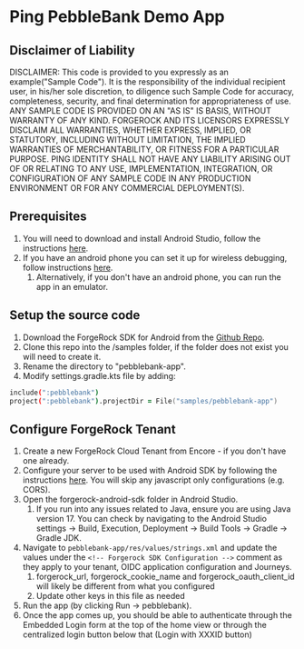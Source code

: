 # Ping PebbleBank Demo App

## Disclaimer of Liability

DISCLAIMER: This code is provided to you expressly as an example("Sample Code"). It is the responsibility of the individual recipient user, in his/her sole discretion, to diligence such Sample Code for accuracy, completeness, security, and final determination for appropriateness of use.
ANY SAMPLE CODE IS PROVIDED ON AN "AS IS" IS BASIS, WITHOUT WARRANTY OF ANY KIND. FORGEROCK AND ITS LICENSORS EXPRESSLY DISCLAIM ALL WARRANTIES, WHETHER EXPRESS, IMPLIED, OR STATUTORY, INCLUDING WITHOUT LIMITATION, THE IMPLIED WARRANTIES OF MERCHANTABILITY, OR FITNESS FOR A PARTICULAR PURPOSE.
PING IDENTITY SHALL NOT HAVE ANY LIABILITY ARISING OUT OF OR RELATING TO ANY USE, IMPLEMENTATION, INTEGRATION, OR CONFIGURATION OF ANY SAMPLE CODE IN ANY PRODUCTION ENVIRONMENT OR FOR ANY COMMERCIAL DEPLOYMENT(S).

## Prerequisites

1. You will need to download and install Android Studio, follow the instructions [here](https://developer.android.com/codelabs/basic-android-kotlin-compose-install-android-studio#0).
2. If you have an android phone you can set it up for wireless debugging, follow instructions [here](https://developer.android.com/studio/debug/dev-options).
   1. Alternatively, if you don't have an android phone, you can run the app in an emulator.

## Setup the source code

1. Download the ForgeRock SDK for Android from the [Github Repo](https://github.com/ForgeRock/forgerock-android-sdk).
2. Clone this repo into the /samples folder, if the folder does not exist you will need to create it.
3. Rename the directory to "pebblebank-app".
4. Modify settings.gradle.kts file by adding:

```zsh
include(":pebblebank")
project(":pebblebank").projectDir = File("samples/pebblebank-app")
```

## Configure ForgeRock Tenant

1. Create a new ForgeRock Cloud Tenant from Encore - if you don't have one already.
2. Configure your server to be used with Android SDK by following the instructions [here](https://backstage.forgerock.com/docs/sdks/latest/sdks/serverconfiguration/cloud/index.html). You will skip any javascript only configurations (e.g. CORS).
3. Open the forgerock-android-sdk folder in Android Studio.
   1. If you run into any issues related to Java, ensure you are using Java version 17. You can check by navigating to the Android Studio settings -> Build, Execution, Deployment -> Build Tools -> Gradle -> Gradle JDK.
4. Navigate to `pebblebank-app/res/values/strings.xml` and update the values under the `<!-- Forgerock SDK Configuration -->` comment as they apply to your tenant, OIDC application configuration and Journeys.
   1. forgerock_url, forgerock_cookie_name and forgerock_oauth_client_id will likely be different from what you configured
   2. Update other keys in this file as needed
5. Run the app (by clicking Run -> pebblebank).
6. Once the app comes up, you should be able to authenticate through the Embedded Login form at the top of the home view or through the centralized login button below that (Login with XXXID button)
